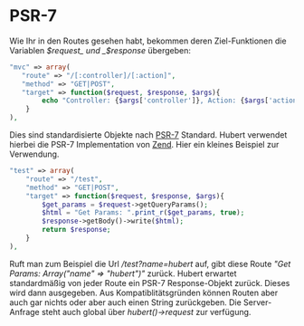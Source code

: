 # PSR-7

Wie Ihr in den Routes gesehen habt, bekommen deren Ziel-Funktionen die Variablen _$request_ und _$response_ übergeben:
```php
"mvc" => array(
   "route" => "/[:controller]/[:action]",
   "method" => "GET|POST",
   "target" => function($request, $response, $args){
        echo "Controller: {$args['controller']}, Action: {$args['action']}";
    }
),
```

Dies sind standardisierte Objekte nach [PSR-7](http://www.php-fig.org/psr/psr-7/) Standard. Hubert verwendet hierbei die PSR-7 Implementation von [Zend](https://zendframework.github.io/zend-diactoros/). Hier ein kleines Beispiel zur Verwendung.

```php
"test" => array(
    "route" => "/test",
    "method" => "GET|POST",
    "target" => function($request, $response, $args){
        $get_params = $request->getQueryParams();
        $html = "Get Params: ".print_r($get_params, true);
        $response->getBody()->write($html);
        return $response;
    }
),
```
Ruft man zum Beispiel die Url _/test?name=hubert_ auf, gibt diese Route _"Get Params: Array("name" => "hubert")"_ zurück. Hubert erwartet standardmäßig von jeder Route ein PSR-7 Response-Objekt zurück. Dieses wird dann ausgegeben. Aus Kompatiblitätsgründen können Routen aber auch gar nichts oder aber auch einen String zurückgeben. Die Server-Anfrage steht auch global über _hubert()->request_ zur verfügung.

